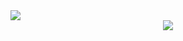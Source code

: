<img src="https://komarev.com/ghpvc/?username=Tormund12-js&label=Profile%20views&color=7de27d&style=flat"> 
<div align="center">
    <a href="https://discord.com/users/852615345318395988" title="Discord Profile"><img src="https://lanyard-profile-readme.vercel.app/api/852615345318395988"></a>
</div>
